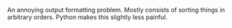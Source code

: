 An annoying output formatting problem. Mostly consists of sorting things in arbitrary orders. Python makes this slightly less painful.
